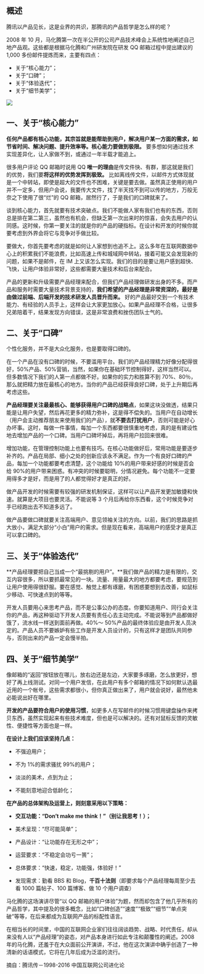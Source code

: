 [//title]: (腾讯的产品哲学)
[//englishtitle]: (tencent-product-development-best-practice)
[//category]: (product-development,best-practice)
[//tags]: (腾讯,产品开发,产品哲学,最佳实践)
[//createtime]: (20200509)
[//updatetime]: (20200509)

## 概述

腾讯以产品见长，这是业界的共识，那腾讯的产品哲学是怎么样的呢？

2008 年 10 月，马化腾第一次在半公开的公司产品技术峰会上系统性地阐述自己地产品观。这些都是根据马化腾和广州研发院在研发 QQ 邮箱过程中提出建议的 1,000 多份邮件提炼而来，主要有四点：

- 关于“核心能力”；
- 关于“口碑”；
- 关于“体验迭代”；
- 关于“细节美学”；

![](https://cdn.liushiming.cn/img/20200509093403.png)
<br>

## 一、关于“核心能力”

**任何产品都有核心功能，其宗旨就是能帮助到用户，解决用户某一方面的需求，如节省时间、解决问题、提升效率等。核心能力要做到极限。** 要多想如何通过技术实现差异化，让人家做不到，或通过一年半载才能追上。

很多用户评论 QQ 邮箱时说用 QQ **唯一的理由**是传文件快、有群，那这就是我们的优势，我们要**将这样的优势发挥到极致。** 比如离线传文件，以邮件方式体现就是一个中转站，即使是超大的文件也不困难，关键是要去做。虽然真正使用的用户并不一定多，但用户会说，我要传大文件，找了半天找不到可以传的地方，万般无奈之下使用了很“烂”的 QQ 邮箱，居然行了，于是我们的口碑就来了。

谈到核心能力，首先就要有技术突破点。我们不能做人家有我们也有的东西，否则总是排在第二第三，虽然也有机会，但缺乏第一次出来时的惊喜，会失去用户的认同感。这时候，你第一要关注的就是你的产品的硬指标。在设计和开发的时候你就要考虑到外界会将它与竞争对手做比较。

要做大，你首先要考虑的就是如何让人家想到也追不上。这么多年在互联网数据中心上的积累我们不能浪费，比如高速上传和城域网中转站，接着可能又会发现新的问题，如果不是邮件，在 IM 上又该怎么实现。我们的目的是要让用户感到超快、飞快，让用户体验非常好，这些都需要大量技术和后台来配合。

产品的更新和升级需要产品经理来配合，但我们产品经理做研发出身的不多。而产品和服务时需要大量技术背景支持的，**我们希望的产品经理是非常资深的，最好是由做过前端、后端开发的技术研发人员晋升而来。** 好的产品最好交到一个有技术能力、有经验的人员手上，这样会让大家更加放心。如果产品经理不合格，让很多兄弟陪着干，结果发现方向错误，这是非常浪费和挫伤团队士气的。

## 二、关于“口碑”

个性化服务，并不是大众化服务，也是要取得口碑的。

在一个产品在没有口碑的时候，不要滥用平台。我们的产品经理精力好像分配得很好，50%产品、50%营销，当然，如果你在基础环节控制得好，这样当然可以。但多数情况下我们的人第一点都做不好。如果你的实力和胜算不到 70%、80％，那么就把精力放在最核心的地方。当你的产品已经获得良好口碑，处于上升期后再考虑这些。

**产品经理要关注最最核心、能够获得用户口碑的战略点**，如果这块没做透，结果只能是让用户失望，然后再花更多的精力弥补，这是得不偿失的。当用户在自动增长（用户会主动推荐朋友来使用我们的产品），就**不要去打扰用户**，否则可能是好心办坏事。这时，每做一件事情，每加一个东西都要很慎重地考虑，真的是有建设性地去增加产品的一个口碑。当用户口碑坏掉后，再将用户拉回来很难。

增加功能，在管理控制功能上也要有技巧。在核心功能做好后，常用功能是要逐步补齐的。产品在局部、细小之处的创新应该永不满足。作为一个有良好口碑的产品，每加一个功能都要考虑清楚，这个功能给 10%的用户带来好感的时候是否会给 90%的用户带来困惑。有冲突的时候要聪明，分情况避免。每个功能不一定要用得多才是好，而是用了的人都觉得好才是真正的好。

做产品开发的时候需要有较强的研发机制保证，这样可以让产品开发更加敏捷和快速。就算是大项目也要灵活。不能说等 3 个月后再给你东西看，这个时候竞争对手已经跑出去不知道多远了。

做产品要做口碑就要关注高端用户、意见领袖关注的方向。以前，我们的思路是抓大放小，满足大部分“小白”用户的需求。但是现在看来，高端用户的感受才是真正可以拿口碑的。

## 三、关于“体验迭代”

**产品经理要把自己当成一个“最挑剔的用户”。**我们做产品的精力是有限的，交互内容很多，所以要抓最常见的一块。流量、用量最大的地方都要考虑，要规范到让用户使用得很舒服。要在感觉、触觉上都有琢磨，有困惑要想到去改善，如鼠标少移动、可快速点到的等等。

开发人员要用心来思考产品，而不是公事公办的态度。你要知道用户、同行会关注你的产品，再这种驱动下开发人员要有责任心去主动完成。不能说等到产品都做好饿了，流水线一样送到面前再做。40%～ 50%产品的最终体验应是由开发人员决定的。产品人员不要嫉妒有些工作是开发人员设计的，只有这样才是团队共同参与，否则出来的产品一定会慢半拍。

## 四、关于“细节美学”

像邮箱的“返回”按钮放在哪儿，放右边还是左边，大家要多琢磨，怎么放更好，想好了再上线测试。对同一个用户发信，在此用户有多个邮箱的情况下如何默认选最近用的一个帐号，这些需求都很小，但你真正做出来了，用户就会说好，最然他未必能说出好在哪里。

**开发的产品要符合用户的使用习惯**，如更多人在写邮件的时候习惯用键盘操作来拷贝东西，虽然实现起来有些技术难度，但也是可以解决的。还有对鼠标反馈的灵敏性、便捷性等方面也是一样。

**在设计上我们应该坚持几点：**

- 不强迫用户；

- 不为 1%的需求骚扰 99%的用户；

- 淡淡的美术，点到为止；

- 不能刻意地迎合低龄化；

**在产品的总体架构及运营上，则刻意采用以下策略：**

- **交互功能：“Don’t make me think！”（别让我思考！）；**

- 美术呈现：“尽可能简单”；

- 产品设计：“让功能存在无形之中”；

- 运营要求：“不稳定会功亏一篑”；

- 总体要求：“快速，稳定，功能强，体验好！”

- 发现需求：勤看 BBS 和 Blog，**千百十法则**（即要求每个产品经理每周至少去看 1000 篇帖子、100 篇博客、做 10 个用户调查）

马化腾的这场演讲尽管“以 QQ 邮箱的用户体验”为题，然而却包含了他几乎所有的产品哲学，其中提及的很多概念，比如“口碑创造”“速度”“极致”“细节”“单点突破”等等，在后来都成为互联网产品的标配性语言。

在相当长的时间里，中国的互联网企业家们往往阔谈趋势、战略、时代责任，却从来没有人以“产品经理”的姿态，对产品本身进行如此专注和颠覆性的阐述。2008 年的马化腾，还羞于在大众面前公开演讲，不过，他在这次演讲中确乎创造了一种清新的话语模式，它将在几年后成为泛滥的流行。

摘自：腾讯传－1998-2016 中国互联网公司进化论
